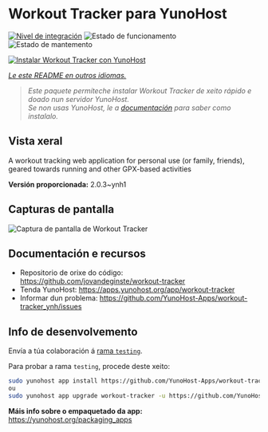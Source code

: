 <!--
NOTA: Este README foi creado automáticamente por <https://github.com/YunoHost/apps/tree/master/tools/readme_generator>
NON debe editarse manualmente.
-->

# Workout Tracker para YunoHost

[![Nivel de integración](https://apps.yunohost.org/badge/integration/workout-tracker)](https://ci-apps.yunohost.org/ci/apps/workout-tracker/)
![Estado de funcionamento](https://apps.yunohost.org/badge/state/workout-tracker)
![Estado de mantemento](https://apps.yunohost.org/badge/maintained/workout-tracker)

[![Instalar Workout Tracker con YunoHost](https://install-app.yunohost.org/install-with-yunohost.svg)](https://install-app.yunohost.org/?app=workout-tracker)

*[Le este README en outros idiomas.](./ALL_README.md)*

> *Este paquete permíteche instalar Workout Tracker de xeito rápido e doado nun servidor YunoHost.*  
> *Se non usas YunoHost, le a [documentación](https://yunohost.org/install) para saber como instalalo.*

## Vista xeral

A workout tracking web application for personal use (or family, friends), geared towards running and other GPX-based activities

**Versión proporcionada:** 2.0.3~ynh1

## Capturas de pantalla

![Captura de pantalla de Workout Tracker](./doc/screenshots/screenshot.jpg)

## Documentación e recursos

- Repositorio de orixe do código: <https://github.com/jovandeginste/workout-tracker>
- Tenda YunoHost: <https://apps.yunohost.org/app/workout-tracker>
- Informar dun problema: <https://github.com/YunoHost-Apps/workout-tracker_ynh/issues>

## Info de desenvolvemento

Envía a túa colaboración á [rama `testing`](https://github.com/YunoHost-Apps/workout-tracker_ynh/tree/testing).

Para probar a rama `testing`, procede deste xeito:

```bash
sudo yunohost app install https://github.com/YunoHost-Apps/workout-tracker_ynh/tree/testing --debug
ou
sudo yunohost app upgrade workout-tracker -u https://github.com/YunoHost-Apps/workout-tracker_ynh/tree/testing --debug
```

**Máis info sobre o empaquetado da app:** <https://yunohost.org/packaging_apps>

